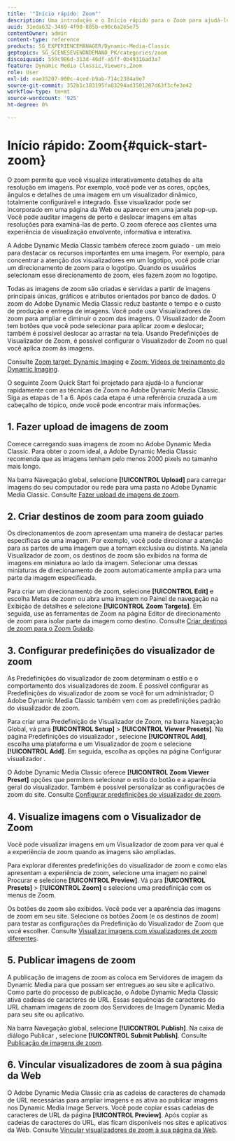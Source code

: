 ```yaml
---
title: '"Início rápido: Zoom"'
description: Uma introdução e o Início rápido para o Zoom para ajudá-lo a ativar e executar rapidamente.
uuid: 31eda632-3469-4f90-885b-e90c6a2e5e75
contentOwner: admin
content-type: reference
products: SG_EXPERIENCEMANAGER/Dynamic-Media-Classic
geptopics: SG_SCENESEVENONDEMAND_PK/categories/zoom
discoiquuid: 559c986d-313d-46df-a5ff-0b49316ad3a7
feature: Dynamic Media Classic,Viewers,Zoom
role: User
exl-id: eae35207-000c-4ced-b9ab-714c2384a9e7
source-git-commit: 352b1c383195fa03294ad3501207d63f3cfe3e42
workflow-type: tm+mt
source-wordcount: '925'
ht-degree: 0%

---
```


# Início rápido: Zoom{#quick-start-zoom}

O zoom permite que você visualize interativamente detalhes de alta resolução em imagens. Por exemplo, você pode ver as cores, opções, ângulos e detalhes de uma imagem em um visualizador dinâmico, totalmente configurável e integrado. Esse visualizador pode ser incorporado em uma página da Web ou aparecer em uma janela pop-up. Você pode auditar imagens de perto e deslocar imagens em altas resoluções para examiná-las de perto. O zoom oferece aos clientes uma experiência de visualização envolvente, informativa e interativa.

A Adobe Dynamic Media Classic também oferece zoom guiado - um meio para destacar os recursos importantes em uma imagem. Por exemplo, para concentrar a atenção dos visualizadores em um logotipo, você pode criar um direcionamento de zoom para o logotipo. Quando os usuários selecionam esse direcionamento de zoom, eles fazem zoom no logotipo.

Todas as imagens de zoom são criadas e servidas a partir de imagens principais únicas, gráficos e atributos orientados por banco de dados. O zoom do Adobe Dynamic Media Classic reduz bastante o tempo e o custo de produção e entrega de imagens. Você pode usar Visualizadores de zoom para ampliar e diminuir o zoom das imagens. O Visualizador de Zoom tem botões que você pode selecionar para aplicar zoom e deslocar; também é possível deslocar ao arrastar na tela. Usando Predefinições de Visualizador de Zoom, é possível configurar o Visualizador de Zoom no qual você aplica zoom às imagens.

Consulte [Zoom target: Dynamic Imaging](https://s7d5.scene7.com/s7viewers/html5/VideoViewer.html?videoserverurl=https://s7d5.scene7.com/is/content/&amp;emailurl=https://s7d5.scene7.com/s7/emailFriend&amp;serverUrl=https://s7d5.scene7.com/is/image/&amp;config=Scene7SharedAssets/Universal_HTML5_Video&amp;contenturl=https://s7d5.scene7.com/skins/&amp;asset=S7tutorials/559_Zoom%20Target%20Tool_converted%20renamed_Dynamic%20Imaging-AVS) e [Zoom: Vídeos de treinamento do Dynamic Imaging](https://s7d5.scene7.com/s7viewers/html5/VideoViewer.html?videoserverurl=https://s7d5.scene7.com/is/content/&amp;emailurl=https://s7d5.scene7.com/s7/emailFriend&amp;serverUrl=https://s7d5.scene7.com/is/image/&amp;config=Scene7SharedAssets/Universal_HTML5_Video&amp;contenturl=https://s7d5.scene7.com/skins/&amp;asset=S7tutorials/560_Zoom_converted%20renamed_Dynamic%20Imaging-AVS).

O seguinte Zoom Quick Start foi projetado para ajudá-lo a funcionar rapidamente com as técnicas de Zoom no Adobe Dynamic Media Classic. Siga as etapas de 1 a 6. Após cada etapa é uma referência cruzada a um cabeçalho de tópico, onde você pode encontrar mais informações.

## 1. Fazer upload de imagens de zoom

Comece carregando suas imagens de zoom no Adobe Dynamic Media Classic. Para obter o zoom ideal, a Adobe Dynamic Media Classic recomenda que as imagens tenham pelo menos 2000 pixels no tamanho mais longo.

Na barra Navegação global, selecione **[!UICONTROL Upload]** para carregar imagens do seu computador ou rede para uma pasta no Adobe Dynamic Media Classic. Consulte [Fazer upload de imagens de zoom](uploading-zoom-images.md#uploading_zoom_images).

## 2. Criar destinos de zoom para zoom guiado

Os direcionamentos de zoom apresentam uma maneira de destacar partes específicas de uma imagem. Por exemplo, você pode direcionar a atenção para as partes de uma imagem que a tornam exclusiva ou distinta. Na janela Visualizador de zoom, os destinos de zoom são exibidos na forma de imagens em miniatura ao lado da imagem. Selecionar uma dessas miniaturas de direcionamento de zoom automaticamente amplia para uma parte da imagem especificada.

Para criar um direcionamento de zoom, selecione **[!UICONTROL Edit]** e escolha Metas de zoom ou abra uma imagem no Painel de navegação na Exibição de detalhes e selecione **[!UICONTROL Zoom Targets]**. Em seguida, use as ferramentas de Zoom na página Editor de direcionamento de zoom para isolar parte da imagem como destino. Consulte [Criar destinos de zoom para o Zoom Guiado](creating-zoom-targets-guided-zoom.md#creating_zoom_targets_for_guided_zoom).

## 3. Configurar predefinições do visualizador de zoom

As Predefinições do visualizador de zoom determinam o estilo e o comportamento dos visualizadores de zoom. É possível configurar as Predefinições do visualizador de zoom se você for um administrador; O Adobe Dynamic Media Classic também vem com as predefinições padrão do visualizador de zoom.

Para criar uma Predefinição de Visualizador de Zoom, na barra Navegação Global, vá para **[!UICONTROL Setup]** > **[!UICONTROL Viewer Presets]**. Na página Predefinições do visualizador , selecione **[!UICONTROL Add]**, escolha uma plataforma e um Visualizador de zoom e selecione **[!UICONTROL Add]**. Em seguida, escolha as opções na página Configurar visualizador .

O Adobe Dynamic Media Classic oferece **[!UICONTROL Zoom Viewer Preset]** opções que permitem selecionar o estilo do botão e a aparência geral do visualizador. Também é possível personalizar as configurações de zoom do site. Consulte [Configurar predefinições do visualizador de zoom](setting-zoom-viewer-presets.md#setting_up_zoom_viewer_presets).

## 4. Visualize imagens com o Visualizador de Zoom

Você pode visualizar imagens em um Visualizador de zoom para ver qual é a experiência de zoom quando as imagens são ampliadas.

Para explorar diferentes predefinições do visualizador de zoom e como elas apresentam a experiência de zoom, selecione uma imagem no painel Procurar e selecione **[!UICONTROL Preview]**. Vá para **[!UICONTROL Presets]** > **[!UICONTROL Zoom]** e selecione uma predefinição com os menus de Zoom.

Os botões de zoom são exibidos. Você pode ver a aparência das imagens de zoom em seu site. Selecione os botões Zoom (e os destinos de zoom) para testar as configurações da Predefinição do Visualizador de Zoom que você escolher. Consulte [Visualizar imagens com visualizadores de zoom diferentes](previewing-image-assets-different-zoom.md#previewing_image_assets_with_different_zoom_viewers).

## 5. Publicar imagens de zoom

A publicação de imagens de zoom as coloca em Servidores de imagem da Dynamic Media para que possam ser entregues ao seu site e aplicativo. Como parte do processo de publicação, o Adobe Dynamic Media Classic ativa cadeias de caracteres de URL. Essas sequências de caracteres do URL chamam imagens de zoom dos Servidores de Imagem Dynamic Media para seu site ou aplicativo.

Na barra Navegação global, selecione **[!UICONTROL Publish]**. Na caixa de diálogo Publicar , selecione **[!UICONTROL Submit Publish]**. Consulte [Publicação de imagens de zoom](publishing-zoom-images.md#publishing_zoom_images).

## 6. Vincular visualizadores de zoom à sua página da Web

O Adobe Dynamic Media Classic cria as cadeias de caracteres de chamada de URL necessárias para ampliar imagens e as ativa ao publicar imagens nos Dynamic Media Image Servers. Você pode copiar essas cadeias de caracteres de URL da página **[!UICONTROL Preview]**. Após copiar as cadeias de caracteres do URL, elas ficam disponíveis nos sites e aplicativos da Web. Consulte [Vincular visualizadores de zoom à sua página da Web](linking-zoom-viewers-web-pages.md#linking_zoom_viewers_to_your_web_pages).
